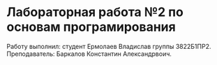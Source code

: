 # Лабораторная работа №2 по основам програмирования
Работу выполнил: студент Ермолаев Владислав группы 3822Б1ПР2.\
Преподаватель: Баркалов Константин Александрвоич.
